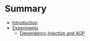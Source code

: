# Summary

* [Introduction](README.md)
* [Experiments](chapter1.md)
  * [Dependency Injection and AOP](chapter1/dependency-injection-and-aop.md)

